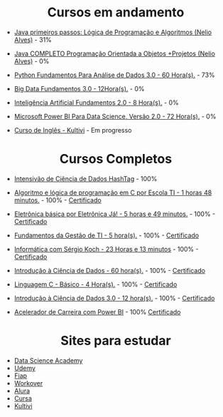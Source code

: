 <h1 align="center"> Cursos em andamento </h1>

* [Java primeiros passos: Lógica de Programação e Algoritmos (Nelio Alves)](https://www.udemy.com/course/java-curso-logica-de-programacao/learn/lecture/11646532#overview) - 31%

* [Java COMPLETO Programação Orientada a Objetos +Projetos (Nelio Alves)](https://www.udemy.com/course/java-curso-completo/) - 0%

* [Python Fundamentos Para Análise de Dados 3.0 - 60 Hora(s).](https://www.datascienceacademy.com.br/course/python-fundamentos) - 73% 

* [Big Data Fundamentos 3.0 - 12Hora(s).](https://www.datascienceacademy.com.br/path-player?courseid=big-data-fundamentos-3&unit=60ec7988e32fc3e4f31ce5cbUnit) - 0%

* [Inteligência Artificial Fundamentos 2.0 - 8 Hora(s).](https://www.datascienceacademy.com.br/path-player?courseid=inteligencia-artificial-fundamentos&unit=60f61105e32fc34ee0553af5Unit) - 0%

* [Microsoft Power BI Para Data Science, Versão 2.0 - 72 Hora(s).](https://www.datascienceacademy.com.br/path-player?courseid=microsoft-power-bi-para-data-science) - 0%

* [Curso de Inglês - Kultivi](https://app.kultivi.com/dashboard/course/ingles/lesson/introducao-e-names) - Em progresso

<h1 align="center"> Cursos Completos </h1>

* [Intensivão de Ciência de Dados HashTag](https://www.youtube.com/watch?v=PRAk4J4IU5Q) - 100%

* [Algoritmo e lógica de programação em C por Escola TI - 1 horas 48 minutos.](https://cursa.app/pt/curso-gratuito/algoritmo-e-logica-de-programacao-em-c-por-escola-ti) - 100% - [Certificado](https://github.com/TiTiZinhoO/Certificados/blob/main/algoritimo%20e%20logica%20de%20programa%C3%A7%C3%A3o%20escola%20de%20TI.pdf)

* [Eletrônica básica por Eletrônica Já! - 5 horas e 49 minutos.](https://cursa.app/pt/curso-gratuito/eletronica-basica-por-eletronica-ja) - 100% - [Certificado](https://github.com/TiTiZinhoO/Certificados/blob/main/certificado%20eletronica%20cursa.pdf)

* [Fundamentos da Gestão de TI - 5 hora(s).](https://nc-www5.fgv.br/cursosgratuitos/default_html5.aspx) - 100% - [Certificado](https://github.com/TiTiZinhoO/Certificados/blob/main/FUNDAMENTOS%20DA%20GEST%C3%83O%20DE%20TI.pdf)

* [Informática com Sérgio Koch - 23 Horas e 13 minutos](https://cursa.app/pt/curso-gratuito/informatica-com-sergio-koch) - 100% - [Certificado](https://github.com/TiTiZinhoO/Certificados/blob/main/informatica%20com%20sergio%20koch.pdf)

* [Introdução à Ciência de Dados - 60 hora(s).](https://nc-www5.fgv.br/cursosgratuitos/default_html5.aspx) - 100% - [Certificado](https://github.com/TiTiZinhoO/Certificados/blob/main/INTRODU%C3%87%C3%83O%20%C3%80%20CI%C3%8ANCIA%20DE%20DADOS.pdf)

* [Linguagem C - Básico - 4 Hora(s).](https://alunos.workover.com.br/courses/523) - 100% - [Certificado](https://github.com/TiTiZinhoO/Certificados/blob/main/lionguagem%20C%20basico.pdf)

* [Introdução à Ciência de Dados 3.0 - 12 hora(s).](https://www.datascienceacademy.com.br/path-player?courseid=intro-ciencia-de-dados-3&unit=61082006e32fc3b2ed213fddUnit) - 100% - [Certificado](https://github.com/TiTiZinhoO/Certificados/blob/main/Introdu%C3%A7%C3%A3o%20a%20ciencia%20de%20dadsos%203.0%20Data%20Science%20Academy.pdf)

* [Acelerador de Carreira com Power BI](https://www.youtube.com/watch?v=5n1oAbM5PYM) - 100% [Certificado](https://github.com/TiagoMoreiraPimentel/Certificados/blob/main/Certificado%20Acelerador%20de%20carreira%20power%20bi%20-%20empowerdata.pdf)

<h1 align="center"> Sites para estudar </h1>

* [Data Science Academy](https://www.datascienceacademy.com.br/)
* [Udemy](https://www.udemy.com/)
* [Fiap](https://on.fiap.com.br/local/programaeucapacito/)
* [Workover](https://workover.com.br/)
* [Alura](https://www.alura.com.br/)
* [Cursa](https://cursa.app/pt)
* [Kultivi](https://kultivi.com/)

